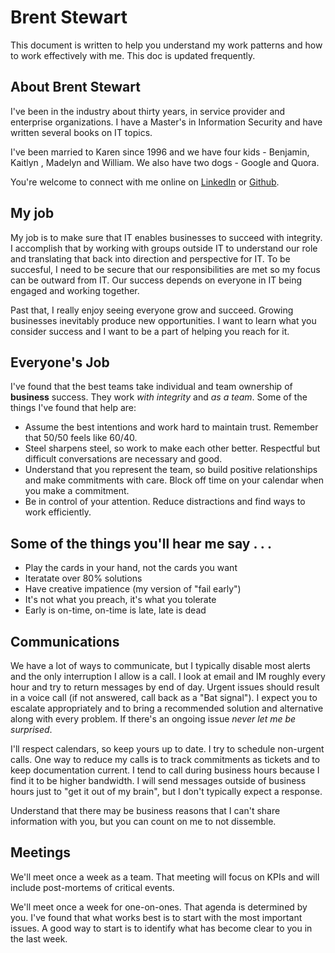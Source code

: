 # Brent Stewart
This document is written to help you understand my work patterns and how to work effectively with me.  This doc is updated frequently.

## About Brent Stewart

I've been in the industry about thirty years, in service provider and enterprise organizations. I have a Master's in Information Security and have written several books on IT topics.

I've been married to Karen since 1996 and we have four kids - Benjamin, Kaitlyn , Madelyn and William. We also have two dogs - Google and Quora.

You're welcome to connect with me online on [LinkedIn](https://www.linkedin.com/in/brentdstewart/) or [Github](https://github.com/brentstewart).

## My job

My job is to make sure that IT enables businesses to succeed with integrity. I accomplish that by working with groups outside IT to understand our role and translating that back into direction and perspective for IT. To be succesful, I need to be secure that our responsibilities are met so my focus can be outward from IT. Our success depends on everyone in IT being engaged and working together.  

Past that, I really enjoy seeing everyone grow and succeed. Growing businesses inevitably produce new opportunities. I want to learn what you consider success and I want to be a part of helping you reach for it.

## Everyone's Job

I've found that the best teams take individual and team ownership of **business** success. They work _with integrity_ and _as a team_. Some of the things I've found that help are:

- Assume the best intentions and work hard to maintain trust. Remember that 50/50 feels like 60/40.
- Steel sharpens steel, so work to make each other better. Respectful but difficult conversations are necessary and good.
- Understand that you represent the team, so build positive relationships and make commitments with care. Block off time on your calendar when you make a commitment.
- Be in control of your attention. Reduce distractions and find ways to work efficiently.

## Some of the things you'll hear me say . . .

- Play the cards in your hand, not the cards you want
- Iteratate over 80% solutions
- Have creative impatience (my version of "fail early")
- It's not what you preach, it's what you tolerate
- Early is on-time, on-time is late, late is dead

## Communications

We have a lot of ways to communicate, but I typically disable most alerts and the only interruption I allow is a call. I look at email and IM roughly every hour and try to return messages by end of day. Urgent issues should result in a voice call (if not answered, call back as a "Bat signal"). I expect you to escalate appropriately and to bring a recommended solution and alternative along with every problem. If there's an ongoing issue _never let me be surprised_.

I'll respect calendars, so keep yours up to date. I try to schedule non-urgent calls. One way to reduce my calls is to track commitments as tickets and to keep documentation current. I tend to call during business hours because I find it to be higher bandwidth. I will send messages outside of business hours just to "get it out of my brain", but I don't typically expect a response.

Understand that there may be business reasons that I can't share information with you, but you can count on me to not dissemble.

## Meetings

We'll meet once a week as a team. That meeting will focus on KPIs and will include post-mortems of critical events.

We'll meet once a week for one-on-ones. That agenda is determined by you. I've found that what works best is to start with the most important issues. A good way to start is to identify what has become clear to you in the last week.
